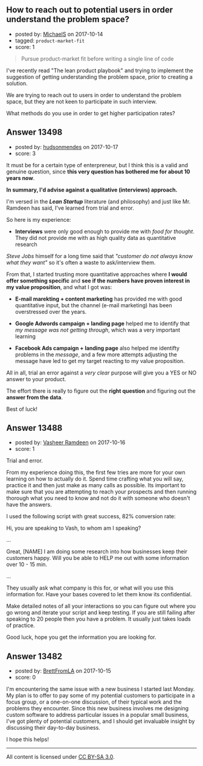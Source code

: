 ## How to reach out to potential users in order understand the problem space?

- posted by: [MichaelS](https://stackexchange.com/users/415837/michaels) on 2017-10-14
- tagged: `product-market-fit`
- score: 1

>  Pursue product-market fit before writing a single line of code

I've recently read "The lean product playbook" and trying to implement the suggestion of getting understanding the problem space, prior to creating a solution.

We are trying to reach out to users in order to understand the problem space, but they are not keen to participate in such interview.

What methods do you use in order to get higher participation rates?


## Answer 13498

- posted by: [hudsonmendes](https://stackexchange.com/users/89458/hudsonmendes) on 2017-10-17
- score: 3

It must be for a certain type of enterpreneur, but I think this is a valid and genuine question, since **this very question has bothered me for about 10 years now**.

**In summary, I'd advise against a qualitative (interviews) approach.**

I'm versed in the ***Lean Startup*** literature (and philosophy) and just like Mr. Ramdeen has said, I've learned from trial and error.

So here is my experience:

 - **Interviews** were only good enough to provide me with *food for thought*. They did not provide me with as high quality data as quantitative research

*Steve Jobs* himself for a long time said that *"customer do not always know what they want"* so it's often a waste to ask/interview them.

From that, I started trusting more quantitative approaches where **I would offer something specific** and **see if the numbers have proven interest in my value proposition**, and what I got was:

 - **E-mail marekting + content marketing** has provided me with good quantitative input, but the channel (e-mail marketing) has been overstressed over the years.

 - **Google Adwords campaign + landing page** helped me to identify that *my message was not getting through*, which was a very important learning

 - **Facebook Ads campaign + landing page** also helped me identifty problems in the *message*, and a few more attempts adjusting the message have led to get my target reacting to my value proposition.

All in all, trial an error against a *very clear* purpose will give you a YES or NO answer to your product.

The effort there is really to figure out the **right question** and figuring out the **answer from the data**.

Best of luck!


## Answer 13488

- posted by: [Vasheer Ramdeen](https://stackexchange.com/users/6845962/vasheer-ramdeen) on 2017-10-16
- score: 1

Trial and error. 

From my experience doing this, the first few tries are more for your own learning on how to actually do it. Spend time crafting what you will say, practice it and then just make as many calls as possible. Its important to make sure that you are attempting to reach your prospects and then running thorough what you need to know and not do it with someone who doesn't have the answers.

I used the following script with great success, 82% conversion rate:

Hi, you are speaking to Vash, to whom am I speaking? 

...

Great, [NAME] I am doing some research into how businesses keep their customers happy. Will you be able to HELP me out with some information over 10 - 15 min.

...

They usually ask what company is this for, or what will you use this information for. Have your bases covered to let them know its confidential. 

Make detailed notes of all your interactions so you can figure out where you go wrong and iterate your script and keep testing. If you are still failing after speaking to 20 people then you have a problem. It usually just takes loads of practice.

Good luck, hope you get the information you are looking for.


## Answer 13482

- posted by: [BrettFromLA](https://stackexchange.com/users/2813127/brettfromla) on 2017-10-15
- score: 0

I'm encountering the same issue with a new business I started last Monday. My plan is to offer to pay some of my potential customers to participate in a focus group, or a one-on-one discussion, of their typical work and the problems they encounter. Since this new business involves me designing custom software to address particular issues in a popular small business, I've got plenty of potential customers, and I should get invaluable insight by discussing their day-to-day business.

I hope this helps!



---

All content is licensed under [CC BY-SA 3.0](https://creativecommons.org/licenses/by-sa/3.0/).
